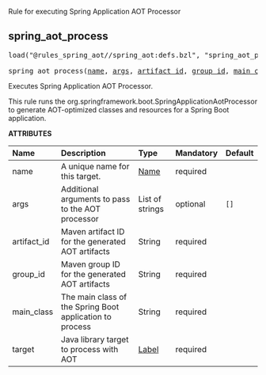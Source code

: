 <!-- Generated with Stardoc: http://skydoc.bazel.build -->

Rule for executing Spring Application AOT Processor

<a id="spring_aot_process"></a>

## spring_aot_process

<pre>
load("@rules_spring_aot//spring_aot:defs.bzl", "spring_aot_process")

spring_aot_process(<a href="#spring_aot_process-name">name</a>, <a href="#spring_aot_process-args">args</a>, <a href="#spring_aot_process-artifact_id">artifact_id</a>, <a href="#spring_aot_process-group_id">group_id</a>, <a href="#spring_aot_process-main_class">main_class</a>, <a href="#spring_aot_process-target">target</a>)
</pre>

Executes Spring Application AOT Processor.

This rule runs the org.springframework.boot.SpringApplicationAotProcessor
to generate AOT-optimized classes and resources for a Spring Boot application.

**ATTRIBUTES**


| Name  | Description | Type | Mandatory | Default |
| :------------- | :------------- | :------------- | :------------- | :------------- |
| <a id="spring_aot_process-name"></a>name |  A unique name for this target.   | <a href="https://bazel.build/concepts/labels#target-names">Name</a> | required |  |
| <a id="spring_aot_process-args"></a>args |  Additional arguments to pass to the AOT processor   | List of strings | optional |  `[]`  |
| <a id="spring_aot_process-artifact_id"></a>artifact_id |  Maven artifact ID for the generated AOT artifacts   | String | required |  |
| <a id="spring_aot_process-group_id"></a>group_id |  Maven group ID for the generated AOT artifacts   | String | required |  |
| <a id="spring_aot_process-main_class"></a>main_class |  The main class of the Spring Boot application to process   | String | required |  |
| <a id="spring_aot_process-target"></a>target |  Java library target to process with AOT   | <a href="https://bazel.build/concepts/labels">Label</a> | required |  |


